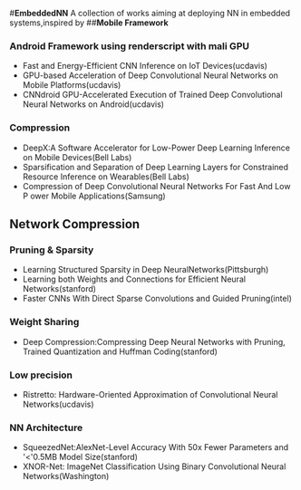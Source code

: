 #**EmbeddedNN**
A collection of works aiming at deploying NN in embedded systems,inspired by 
##**Mobile Framework**
### **Android Framework using renderscript with mali GPU**
- Fast and Energy-Efficient CNN Inference on IoT Devices(ucdavis)
- GPU-based Acceleration of Deep Convolutional Neural Networks on Mobile Platforms(ucdavis)
- CNNdroid GPU-Accelerated Execution of Trained Deep Convolutional Neural Networks on Android(ucdavis)

### **Compression**
- DeepX:A Software Accelerator for Low-Power Deep Learning Inference on Mobile Devices(Bell Labs)
- Sparsification and Separation of Deep Learning Layers for Constrained Resource Inference on Wearables(Bell Labs)
- Compression of Deep Convolutional  Neural Networks For Fast And Low P ower Mobile Applications(Samsung)

## **Network Compression**
### **Pruning & Sparsity**
- Learning Structured Sparsity in Deep NeuralNetworks(Pittsburgh)
- Learning both Weights and Connections for Efficient Neural Networks(stanford)
- Faster CNNs With Direct Sparse Convolutions and Guided Pruning(intel)

### **Weight Sharing**
- Deep Compression:Compressing Deep Neural Networks with Pruning, Trained Quantization and Huffman Coding(stanford)

### **Low precision**
- Ristretto: Hardware-Oriented Approximation of Convolutional Neural Networks(ucdavis)

### **NN Architecture**
- SqueezedNet:AlexNet-Level Accuracy With 50x Fewer Parameters and '<'0.5MB Model Size(stanford)
- XNOR-Net: ImageNet Classification Using Binary Convolutional Neural Networks(Washington)



